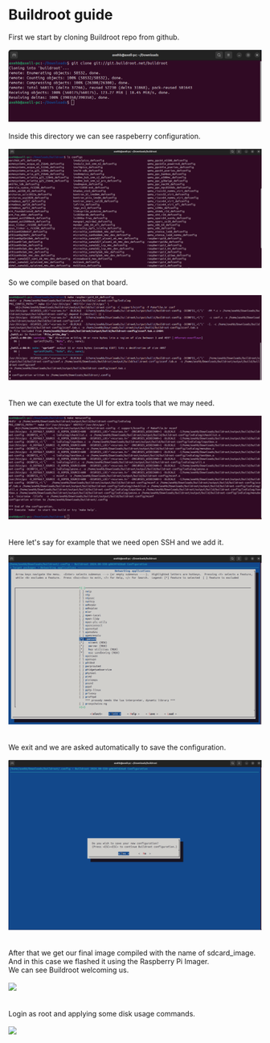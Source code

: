 # Buildroot guide

First we start by cloning Buildroot repo from github.<br><br>
![](buildroot_evidence/cloning_repo_1.png)<br><br>
Inside this directory we can see raspeberry configuration.<br><br>
![](buildroot_evidence/checking_for_boards_2.png)<br><br>
So we compile based on that board.<br><br>
![](buildroot_evidence/selecting_raspberry_3.png)<br><br>  
Then we can exectute the UI for extra tools that we may need.<br><br>
![](buildroot_evidence/Executing_the_UI_4.png)<br><br>  
Here let's say for example that we need open SSH and we add it.<br><br>
![](buildroot_evidence/Selecting_openssh_as_a_module_example_5.png)<br><br>  
We exit and we are asked automatically to save the configuration.<br><br>
![](buildroot_evidence/save_configuration_and_make_the_file_6.png)<br><br>  
After that we get our final image compiled with the name of sdcard_image.  
And in this case we flashed it using the Raspberry Pi Imager.  
We can see Buildroot welcoming us.<br><br>
![](buildroot_evidence/Buildroot_login_7.jpg)<br><br>  
Login as root and applying some disk usage commands.<br><br>
![](buildroot_evidence/applying_commands_8.jpg)
